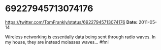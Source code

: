 # 69227945713074176
https://twitter.com/TomFrankly/status/69227945713074176
**Date:** 2011-05-14

Wireless networking is essentially data being sent through radio waves. In my house, they are instead molasses waves... #fml
